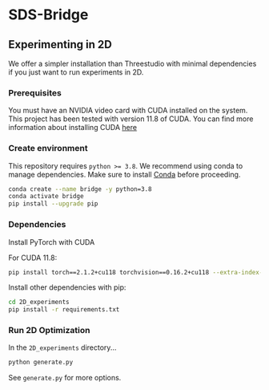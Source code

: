 # SDS-Bridge



## Experimenting in 2D

We offer a simpler installation than Threestudio with minimal dependencies if you just want to run experiments in 2D. 

### Prerequisites

You must have an NVIDIA video card with CUDA installed on the system. This project has been tested with version 11.8 of CUDA. You can find more information about installing CUDA [here](https://docs.nvidia.com/cuda/cuda-quick-start-guide/index.html)

### Create environment

This repository requires `python >= 3.8`. We recommend using conda to manage dependencies. Make sure to install [Conda](https://docs.conda.io/miniconda.html) before proceeding.

```bash
conda create --name bridge -y python=3.8
conda activate bridge
pip install --upgrade pip
```

### Dependencies

Install PyTorch with CUDA

For CUDA 11.8:

```bash
pip install torch==2.1.2+cu118 torchvision==0.16.2+cu118 --extra-index-url https://download.pytorch.org/whl/cu118
```

Install other dependencies with pip:

```bash
cd 2D_experiments
pip install -r requirements.txt
```

### Run 2D Optimization

In the `2D_experiments` directory...

```bash
python generate.py
```

See `generate.py` for more options.
